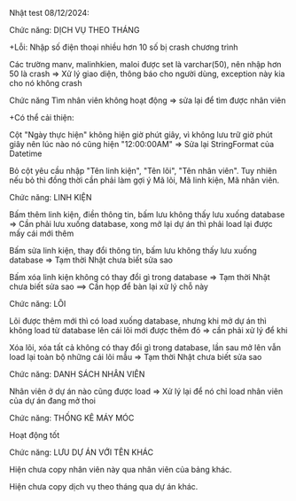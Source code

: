 Nhật test 08/12/2024:




Chức năng: DỊCH VỤ THEO THÁNG


+Lỗi: Nhập số điện thoại nhiều hơn 10 số bị crash chương trình 

Các trường manv, malinhkien, maloi được set là varchar(50), nên nhập hơn 50 là crash => Xử lý giao diện, thông báo cho người dùng, exception này kia cho nó không crash

Chức năng Tìm nhân viên không hoạt động => sửa lại để tìm được nhân viên
 

+Có thể cải thiện:

Cột "Ngày thực hiện" không hiện giờ phút giây, vì không lưu trữ giờ phút giây nên lúc nào nó cũng hiện "12:00:00AM" => Sửa lại StringFormat của Datetime
 
Bỏ cột yêu cầu nhập "Tên linh kiện", "Tên lõi", "Tên nhân viên". Tuy nhiên nếu bỏ thì đồng thời cần phải làm gợi ý Mã lõi, Mã linh kiện, Mã nhân viên.


Chức năng: LINH KIỆN

Bấm thêm linh kiện, điền thông tin, bấm lưu không thấy lưu xuống database => Cần phải lưu xuống database, xong mở lại dự án thì phải load lại được mấy cái mới thêm

Bấm sửa linh kiện, thay đổi thông tin, bấm lưu không thấy lưu xuống database => Tạm thời Nhật chưa biết sửa sao

Bấm xóa linh kiện không có thay đổi gì trong database => Tạm thời Nhật chưa biết sửa sao ==> Cần họp để bàn lại xử lý chỗ này


Chức năng: LÕI	

Lõi được thêm mới thì có load xuống database, nhưng khi mở dự án thì không load từ database lên cái lõi mới được thêm đó => cần phải xử lý để khi

Xóa lõi, xóa tất cả không có thay đổi gì trong database, lần sau mở lên vẫn load lại toàn bộ những cái lõi mẫu => Tạm thời Nhật chưa biết sửa sao


Chức năng: DANH SÁCH NHÂN VIÊN

Nhân viên ở dự án nào cũng được load => Xử lý lại để nó chỉ load nhân viên của dự án đang mở thoi


Chức năng: THỐNG KÊ MÁY MÓC

Hoạt động tốt


Chức năng: LƯU DỰ ÁN VỚI TÊN KHÁC

Hiện chưa copy nhân viên này qua nhân viên của bảng khác.

Hiện chưa copy dịch vụ theo tháng qua dự án khác.
